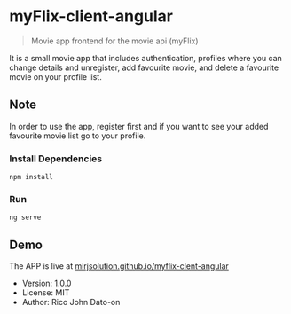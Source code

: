 # myFlix-client-angular

> Movie app frontend for the movie api (myFlix)

It is a small movie app that includes authentication, profiles where you can change details and unregister, add favourite movie, and delete a favourite movie on your profile list.

## Note

In order to use the app, register first and if you want to see your added favourite movie list go to your profile.

### Install Dependencies

```
npm install
```

### Run

```
ng serve
```

## Demo

The APP is live at [mirjsolution.github.io/myflix-clent-angular](https://mirjsolution.github.io/myflix-client-angular/)

- Version: 1.0.0
- License: MIT
- Author: Rico John Dato-on
